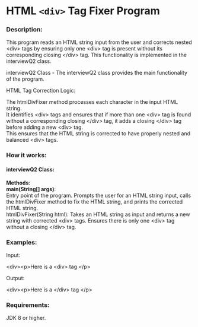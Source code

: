 # **HTML `<div>` Tag Fixer Program**

### Description:

This program reads an HTML string input from the user and corrects nested \<div> tags by ensuring only one \<div> tag is present without its corresponding closing \</div> tag. This functionality is implemented in the interviewQ2 class.

interviewQ2 Class - 
The interviewQ2 class provides the main functionality of the program.

HTML Tag Correction Logic:

The htmlDivFixer method processes each character in the input HTML string.<br/>
It identifies \<div> tags and ensures that if more than one \<div> tag is found without a corresponding closing \</div> tag, it adds a closing \</div> tag before adding a new \<div> tag.<br/>
This ensures that the HTML string is corrected to have properly nested and balanced \<div> tags.<br/>

### How it works:

#### interviewQ2 Class:

**Methods**:<br/>
**main(String[] args)**:<br/>
Entry point of the program. Prompts the user for an HTML string input, calls the htmlDivFixer method to fix the HTML string, and prints the corrected HTML string.<br/>
htmlDivFixer(String html): Takes an HTML string as input and returns a new string with corrected \<div> tags. Ensures there is only one \<div> tag without a closing \</div> tag.<br/>

### Examples:

Input:

\<div>\<p>Here is a \<div> tag \</p>

Output:

\<div>\<p>Here is a \</div> tag \</p>

### Requirements:

JDK 8 or higher.<br/>
